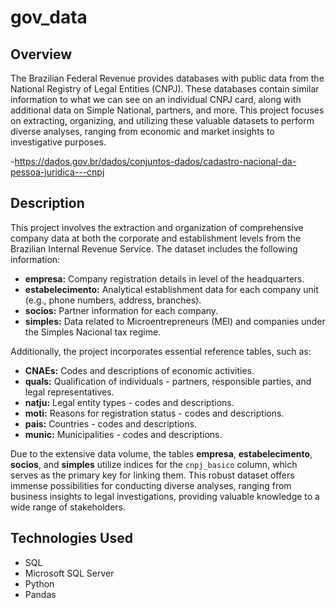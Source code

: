 # gov_data

## Overview

The Brazilian Federal Revenue provides databases with public data from the National Registry of Legal Entities (CNPJ). These databases contain similar information to what we can see on an individual CNPJ card, along with additional data on Simple National, partners, and more. This project focuses on extracting, organizing, and utilizing these valuable datasets to perform diverse analyses, ranging from economic and market insights to investigative purposes.

-https://dados.gov.br/dados/conjuntos-dados/cadastro-nacional-da-pessoa-juridica---cnpj

## Description

This project involves the extraction and organization of comprehensive company data at both the corporate and establishment levels from the Brazilian Internal Revenue Service. The dataset includes the following information:

- **empresa:** Company registration details in level of the headquarters.
- **estabelecimento:** Analytical establishment data for each company unit (e.g., phone numbers, address, branches).
- **socios:** Partner information for each company.
- **simples:** Data related to Microentrepreneurs (MEI) and companies under the Simples Nacional tax regime.

Additionally, the project incorporates essential reference tables, such as:

- **CNAEs:** Codes and descriptions of economic activities.
- **quals:** Qualification of individuals - partners, responsible parties, and legal representatives.
- **natju:** Legal entity types - codes and descriptions.
- **moti:** Reasons for registration status - codes and descriptions.
- **pais:** Countries - codes and descriptions.
- **munic:** Municipalities - codes and descriptions.

Due to the extensive data volume, the tables **empresa**, **estabelecimento**, **socios**, and **simples** utilize indices for the `cnpj_basico` column, which serves as the primary key for linking them. This robust dataset offers immense possibilities for conducting diverse analyses, ranging from business insights to legal investigations, providing valuable knowledge to a wide range of stakeholders.

## Technologies Used

- SQL
- Microsoft SQL Server
- Python
- Pandas
